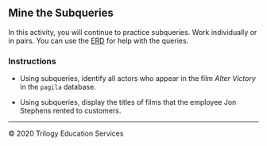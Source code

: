 ## Mine the Subqueries

In this activity, you will continue to practice subqueries. Work individually or in pairs. You can use the [ERD](http://www.postgresqltutorial.com/postgresql-sample-database/) for help with the queries.

### Instructions

* Using subqueries, identify all actors who appear in the film *Alter Victory* in the `pagila` database.

* Using subqueries, display the titles of films that the employee Jon Stephens rented to customers.

---

© 2020 Trilogy Education Services
